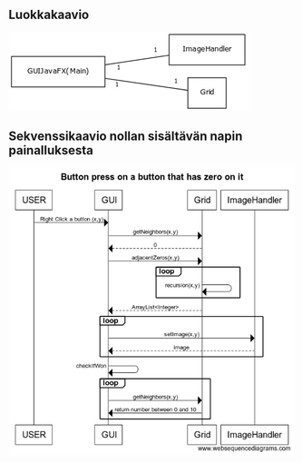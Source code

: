 ## Luokkakaavio

![](https://raw.githubusercontent.com/StunneS/ot-harjoitustyo/master/laskarit/arkkiteht.png)

## Sekvenssikaavio nollan sisältävän napin painalluksesta

![](https://raw.githubusercontent.com/StunneS/ot-harjoitustyo/master/laskarit/Button%20press%20on%20a%20button%20that%20has%20zero%20on%20it%20(1).png)
